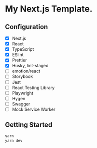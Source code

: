 # My Next.js Template.

## Configuration

- [x] Next.js
- [x] React
- [x] TypeScript
- [x] ESlint
- [x] Prettier
- [x] Husky, lint-staged
- [ ] emotion/react
- [ ] Storybook
- [ ] Jest
- [ ] React Testing Library
- [ ] Playwright
- [ ] Hygen
- [ ] Swagger
- [ ] Mock Service Worker

## Getting Started

```bash
yarn
yarn dev
```
